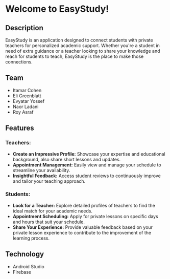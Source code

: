 # Welcome to EasyStudy!

## Description
EasyStudy is an application designed to connect students with private teachers for personalized academic support. Whether you're a student in need of extra guidance or a teacher looking to share your knowledge and reach for students to teach, EasyStudy is the place to make those connections.

## Team
- Itamar Cohen
- Eli Greenblatt
- Evyatar Yossef
- Naor Ladani
- Roy Asraf
  
## Features

### Teachers:
- **Create an Impressive Profile:** Showcase your expertise and educational background, also share short lessons and updates.
- **Appointment Management:** Easily view and manage your schedule to streamline your availability.
- **Insightful Feedback:** Access student reviews to continuously improve and tailor your teaching approach.
  
### Students:
- **Look for a Teacher:** Explore detailed profiles of teachers to find the ideal match for your academic needs.
- **Appointment Scheduling:** Apply for private lessons on specific days and hours that suit your schedule.
- **Share Your Experience:** Provide valuable feedback based on your private lesson experience to contribute to the improvement of the learning process.

## Technology
- Android Studio
- Firebase
